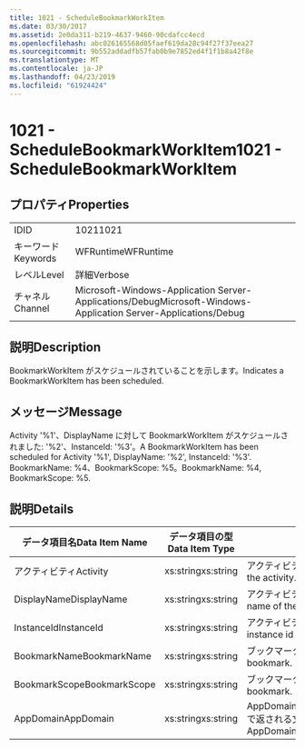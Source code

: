 ```yaml
---
title: 1021 - ScheduleBookmarkWorkItem
ms.date: 03/30/2017
ms.assetid: 2e0da311-b219-4637-9460-90cdafcc4ecd
ms.openlocfilehash: abc026165568d05faef619da28c94f27f37eea27
ms.sourcegitcommit: 9b552addadfb57fab0b9e7852ed4f1f1b8a42f8e
ms.translationtype: MT
ms.contentlocale: ja-JP
ms.lasthandoff: 04/23/2019
ms.locfileid: "61924424"
---
```

# <a name="1021---schedulebookmarkworkitem"></a><span data-ttu-id="c03de-102">1021 - ScheduleBookmarkWorkItem</span><span class="sxs-lookup"><span data-stu-id="c03de-102">1021 - ScheduleBookmarkWorkItem</span></span>
## <a name="properties"></a><span data-ttu-id="c03de-103">プロパティ</span><span class="sxs-lookup"><span data-stu-id="c03de-103">Properties</span></span>  
  
|||  
|-|-|  
|<span data-ttu-id="c03de-104">ID</span><span class="sxs-lookup"><span data-stu-id="c03de-104">ID</span></span>|<span data-ttu-id="c03de-105">1021</span><span class="sxs-lookup"><span data-stu-id="c03de-105">1021</span></span>|  
|<span data-ttu-id="c03de-106">キーワード</span><span class="sxs-lookup"><span data-stu-id="c03de-106">Keywords</span></span>|<span data-ttu-id="c03de-107">WFRuntime</span><span class="sxs-lookup"><span data-stu-id="c03de-107">WFRuntime</span></span>|  
|<span data-ttu-id="c03de-108">レベル</span><span class="sxs-lookup"><span data-stu-id="c03de-108">Level</span></span>|<span data-ttu-id="c03de-109">詳細</span><span class="sxs-lookup"><span data-stu-id="c03de-109">Verbose</span></span>|  
|<span data-ttu-id="c03de-110">チャネル</span><span class="sxs-lookup"><span data-stu-id="c03de-110">Channel</span></span>|<span data-ttu-id="c03de-111">Microsoft-Windows-Application Server-Applications/Debug</span><span class="sxs-lookup"><span data-stu-id="c03de-111">Microsoft-Windows-Application Server-Applications/Debug</span></span>|  
  
## <a name="description"></a><span data-ttu-id="c03de-112">説明</span><span class="sxs-lookup"><span data-stu-id="c03de-112">Description</span></span>  
 <span data-ttu-id="c03de-113">BookmarkWorkItem がスケジュールされていることを示します。</span><span class="sxs-lookup"><span data-stu-id="c03de-113">Indicates a BookmarkWorkItem has been scheduled.</span></span>  
  
## <a name="message"></a><span data-ttu-id="c03de-114">メッセージ</span><span class="sxs-lookup"><span data-stu-id="c03de-114">Message</span></span>  
 <span data-ttu-id="c03de-115">Activity '%1'、DisplayName に対して BookmarkWorkItem がスケジュールされました: '%2'、InstanceId: '%3'。</span><span class="sxs-lookup"><span data-stu-id="c03de-115">A BookmarkWorkItem has been scheduled for Activity '%1', DisplayName: '%2', InstanceId: '%3'.</span></span>  <span data-ttu-id="c03de-116">BookmarkName: %4、BookmarkScope: %5。</span><span class="sxs-lookup"><span data-stu-id="c03de-116">BookmarkName: %4, BookmarkScope: %5.</span></span>  
  
## <a name="details"></a><span data-ttu-id="c03de-117">説明</span><span class="sxs-lookup"><span data-stu-id="c03de-117">Details</span></span>  
  
|<span data-ttu-id="c03de-118">データ項目名</span><span class="sxs-lookup"><span data-stu-id="c03de-118">Data Item Name</span></span>|<span data-ttu-id="c03de-119">データ項目の型</span><span class="sxs-lookup"><span data-stu-id="c03de-119">Data Item Type</span></span>|<span data-ttu-id="c03de-120">説明</span><span class="sxs-lookup"><span data-stu-id="c03de-120">Description</span></span>|  
|--------------------|--------------------|-----------------|  
|<span data-ttu-id="c03de-121">アクティビティ</span><span class="sxs-lookup"><span data-stu-id="c03de-121">Activity</span></span>|<span data-ttu-id="c03de-122">xs:string</span><span class="sxs-lookup"><span data-stu-id="c03de-122">xs:string</span></span>|<span data-ttu-id="c03de-123">アクティビティの型名。</span><span class="sxs-lookup"><span data-stu-id="c03de-123">The type name of the activity.</span></span>|  
|<span data-ttu-id="c03de-124">DisplayName</span><span class="sxs-lookup"><span data-stu-id="c03de-124">DisplayName</span></span>|<span data-ttu-id="c03de-125">xs:string</span><span class="sxs-lookup"><span data-stu-id="c03de-125">xs:string</span></span>|<span data-ttu-id="c03de-126">アクティビティの表示名。</span><span class="sxs-lookup"><span data-stu-id="c03de-126">The display name of the activity.</span></span>|  
|<span data-ttu-id="c03de-127">InstanceId</span><span class="sxs-lookup"><span data-stu-id="c03de-127">InstanceId</span></span>|<span data-ttu-id="c03de-128">xs:string</span><span class="sxs-lookup"><span data-stu-id="c03de-128">xs:string</span></span>|<span data-ttu-id="c03de-129">アクティビティのインスタンス ID。</span><span class="sxs-lookup"><span data-stu-id="c03de-129">The instance id of the activity.</span></span>|  
|<span data-ttu-id="c03de-130">BookmarkName</span><span class="sxs-lookup"><span data-stu-id="c03de-130">BookmarkName</span></span>|<span data-ttu-id="c03de-131">xs:string</span><span class="sxs-lookup"><span data-stu-id="c03de-131">xs:string</span></span>|<span data-ttu-id="c03de-132">ブックマークの名前。</span><span class="sxs-lookup"><span data-stu-id="c03de-132">The name of the bookmark.</span></span>|  
|<span data-ttu-id="c03de-133">BookmarkScope</span><span class="sxs-lookup"><span data-stu-id="c03de-133">BookmarkScope</span></span>|<span data-ttu-id="c03de-134">xs:string</span><span class="sxs-lookup"><span data-stu-id="c03de-134">xs:string</span></span>|<span data-ttu-id="c03de-135">ブックマークのスコープ。</span><span class="sxs-lookup"><span data-stu-id="c03de-135">The scope of the bookmark.</span></span>|  
|<span data-ttu-id="c03de-136">AppDomain</span><span class="sxs-lookup"><span data-stu-id="c03de-136">AppDomain</span></span>|<span data-ttu-id="c03de-137">xs:string</span><span class="sxs-lookup"><span data-stu-id="c03de-137">xs:string</span></span>|<span data-ttu-id="c03de-138">AppDomain.CurrentDomain.FriendlyName で返される文字列。</span><span class="sxs-lookup"><span data-stu-id="c03de-138">The string returned by AppDomain.CurrentDomain.FriendlyName.</span></span>|
